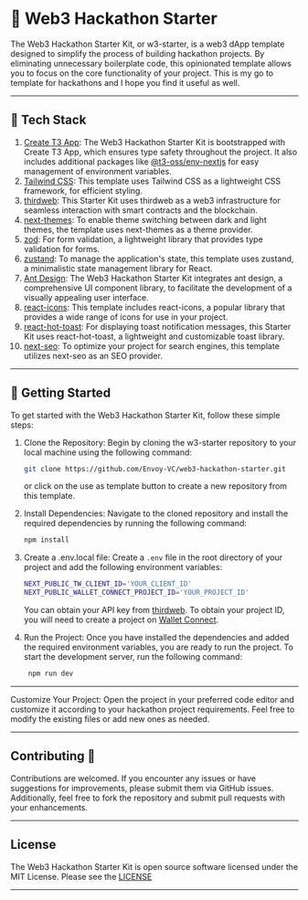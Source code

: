 # 🛫 Web3 Hackathon Starter

The Web3 Hackathon Starter Kit, or w3-starter, is a web3 dApp template designed to simplify the process of building hackathon projects. By eliminating unnecessary boilerplate code, this opinionated template allows you to focus on the core functionality of your project. This is my go to template for hackathons and I hope you find it useful as well.

---

## 🧰 Tech Stack

1. [Create T3 App](https://create.t3.gg/): The Web3 Hackathon Starter Kit is bootstrapped with Create T3 App, which ensures type safety throughout the project. It also includes additional packages like [@t3-oss/env-nextjs](https://env.t3.gg/) for easy management of environment variables.
2. [Tailwind CSS](https://tailwindcss.com/): This template uses Tailwind CSS as a lightweight CSS framework, for efficient styling.
3. [thirdweb](https://thirdweb.com/): This Starter Kit uses thirdweb as a web3 infrastructure for seamless interaction with smart contracts and the blockchain.
4. [next-themes](https://github.com/pacocoursey/next-themes): To enable theme switching between dark and light themes, the template uses next-themes as a theme provider.
5. [zod](https://zod.dev/): For form validation, a lightweight library that provides type validation for forms.
6. [zustand](https://docs.pmnd.rs/zustand/getting-started/introduction): To manage the application's state, this template uses zustand, a minimalistic state management library for React.
7. [Ant Design](https://ant.design/): The Web3 Hackathon Starter Kit integrates ant design, a comprehensive UI component library, to facilitate the development of a visually appealing user interface.
8. [react-icons](https://react-icons.github.io/react-icons): This template includes react-icons, a popular library that provides a wide range of icons for use in your project.
9. [react-hot-toast](https://react-hot-toast.com/): For displaying toast notification messages, this Starter Kit uses react-hot-toast, a lightweight and customizable toast library.
10. [next-seo](https://github.com/garmeeh/next-seo): To optimize your project for search engines, this template utilizes next-seo as an SEO provider.

---

## 🚀 Getting Started

To get started with the Web3 Hackathon Starter Kit, follow these simple steps:

1. Clone the Repository: Begin by cloning the w3-starter repository to your local machine using the following command:

   ```bash
   git clone https://github.com/Envoy-VC/web3-hackathon-starter.git
   ```

   or click on the use as template button to create a new repository from this template.

2. Install Dependencies: Navigate to the cloned repository and install the required dependencies by running the following command:
   ```bash
   npm install
   ```
3. Create a .env.local file: Create a `.env` file in the root directory of your project and add the following environment variables:

   ```bash
   NEXT_PUBLIC_TW_CLIENT_ID='YOUR_CLIENT_ID'
   NEXT_PUBLIC_WALLET_CONNECT_PROJECT_ID='YOUR_PROJECT_ID'
   ```

   You can obtain your API key from [thirdweb](https://thirdweb.com/). To obtain your project ID, you will need to create a project on [Wallet Connect](https://cloud.walletconnect.com/app).

4. Run the Project: Once you have installed the dependencies and added the required environment variables, you are ready to run the project. To start the development server, run the following command:

   ```bash
    npm run dev
   ```

---

Customize Your Project: Open the project in your preferred code editor and customize it according to your hackathon project requirements. Feel free to modify the existing files or add new ones as needed.

---

## Contributing 🤝

Contributions are welcomed. If you encounter any issues or have suggestions for improvements, please submit them via GitHub issues. Additionally, feel free to fork the repository and submit pull requests with your enhancements.

---

## License

The Web3 Hackathon Starter Kit is open source software licensed under the MIT License. Please see the [LICENSE](./LICENSE)

---
